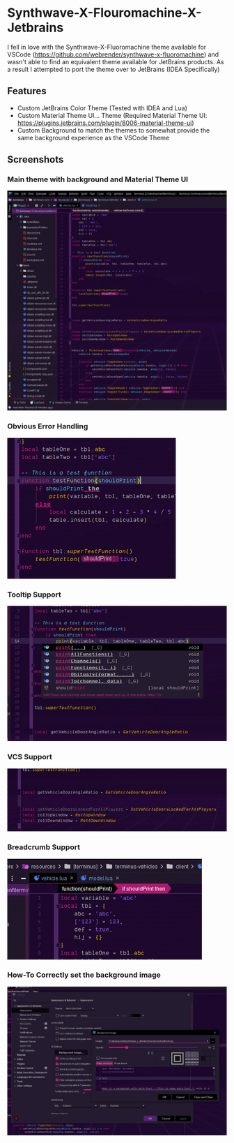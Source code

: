 # Synthwave-X-Flouromachine-X-Jetbrains
I fell in love with the Synthwave-X-Fluoromachine theme available for VSCode (https://github.com/webrender/synthwave-x-fluoromachine) and wasn't able to find an equivalent theme available for JetBrains products.  As a result I attempted to port the theme over to JetBrains (IDEA Specifically)

## Features
- Custom JetBrains Color Theme (Tested with IDEA and Lua)
- Custom Material Theme UI... Theme (Required Material Theme UI: https://plugins.jetbrains.com/plugin/8006-material-theme-ui)
- Custom Background to match the themes to somewhat provide the same background experience as the VSCode Theme

## Screenshots

### Main theme with background and Material Theme UI
![](screenshots/main_background.jpg?raw=true)

### Obvious Error Handling
![](screenshots/obvious_error_text.jpg?raw=true)

### Tooltip Support
![](screenshots/tooltips.jpg?raw=true)

### VCS Support
![](screenshots/vcs.jpg?raw=true)

### Breadcrumb Support
![](screenshots/breadcrumbs.jpg?raw=true)

### How-To Correctly set the background image
![](screenshots/setting_background.jpg?raw=true)